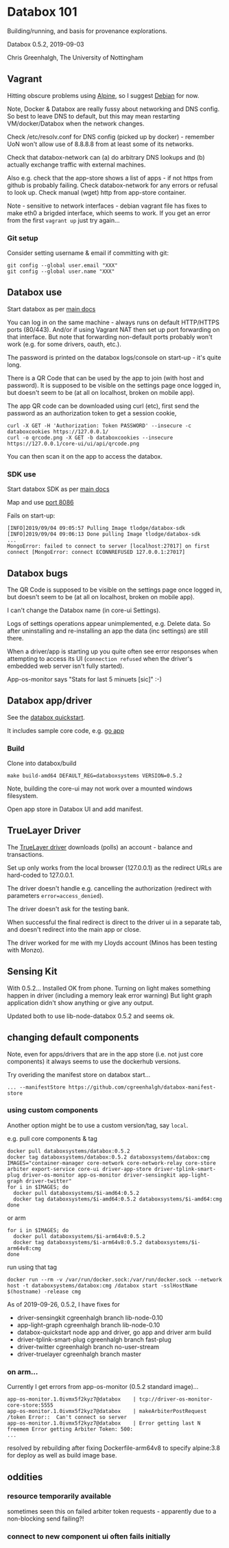 # Databox 101

Building/running, and basis for provenance explorations.

Databox 0.5.2, 2019-09-03

Chris Greenhalgh, The University of Nottingham

## Vagrant

Hitting obscure problems using [Alpine](alpine/README.md), 
so I suggest [Debian](debian/README.md) for now. 

Note, Docker & Databox are really fussy about networking and DNS config.
So best to leave DNS to default, but this may mean restarting VM/docker/Databox
when the network changes. 

Check /etc/resolv.conf for DNS config (picked up by docker) - 
remember UoN won't allow use of 8.8.8.8 from at least some of its networks.

Check that databox-network can (a) do arbitrary DNS lookups and 
(b) actually exchange traffic with external machines.

Also e.g. check that the app-store shows a list of apps - if not 
https from github is probably failing. Check databox-network for any errors
or refusal to look up. Check manual (wget) http from app-store container.

Note - sensitive to network interfaces - debian vagrant file has fixes to
make eth0 a brigded interface, which seems to work.
If you get an error from the first `vagrant up` just try again...

### Git setup

Consider setting username & email if committing with git:
```
git config --global user.email "XXX"
git config --global user.name "XXX"
```
## Databox use

Start databox as per [main docs](https://github.com/me-box/databox)

You can log in on the same machine - always runs on default HTTP/HTTPS ports (80/443).
And/or if using Vagrant NAT then set up port forwarding on that interface. 
But note that forwarding non-default ports probably won't work (e.g. for some drivers, 
oauth, etc.).

The password is printed on the databox logs/console on start-up - 
it's quite long.

There is a QR Code that can be used by the app to join (with host and password).
It is supposed to be visible on the settings page once logged in, but doesn't seem to
be (at all on localhost, broken on mobile app).

The app QR code can be downloaded using curl (etc),
first send the password as an authorization token to get a session cookie,
```
curl -X GET -H 'Authorization: Token PASSWORD' --insecure -c databoxcookies https://127.0.0.1/
curl -o qrcode.png -X GET -b databoxcookies --insecure https://127.0.0.1/core-ui/ui/api/qrcode.png
```

You can then scan it on the app to access the databox.

### SDK use

Start databox SDK as per [main docs](https://github.com/me-box/databox)

Map and use [port 8086](http://127.0.0.1:8086)

Fails on start-up:
```
[INFO]2019/09/04 09:05:57 Pulling Image tlodge/databox-sdk
[INFO]2019/09/04 09:06:13 Done pulling Image tlodge/databox-sdk
...
MongoError: failed to connect to server [localhost:27017] on first connect [MongoError: connect ECONNREFUSED 127.0.0.1:27017]
```

## Databox bugs

The QR Code is supposed to be visible on the settings page once logged in, but doesn't seem to
be (at all on localhost, broken on mobile app).

I can't change the Databox name (in core-ui Settings).

Logs of settings operations appear unimplemented, e.g. Delete data.
So after uninstalling and re-installing an app the data (inc settings) are still there.

When a driver/app is starting up you quite often see error responses when attempting
to access its UI (`connection refused` when the driver's embedded web server isn't fully started).

App-os-monitor says "Stats for last 5 minuets [sic]" :-)

## Databox app/driver

See the [databox quickstart](https://github.com/me-box/databox-quickstart/).

It includes sample core code, e.g. [go app](https://github.com/me-box/databox-quickstart/tree/0.5.2-dev/go/app)

### Build

Clone into databox/build

```
make build-amd64 DEFAULT_REG=databoxsystems VERSION=0.5.2
```
Note, building the core-ui may not work over a mounted windows filesystem.

Open app store in Databox UI and add manifest.

## TrueLayer Driver

The [TrueLayer driver]() downloads (polls) an account - balance and transactions.

Set up only works from the local browser (127.0.0.1) as the redirect URLs
are hard-coded to 127.0.0.1.

The driver doesn't handle e.g. cancelling the authorization 
(redirect with parameters `error=access_denied`).

The driver doesn't ask for the testing bank.

When successful the final redirect is direct to the driver ui in a separate 
tab, and doesn't redirect into the main app or close.

The driver worked for me with my Lloyds account (Minos has been testing with
Monzo).

## Sensing Kit

With 0.5.2...
Installed OK from phone.
Turning on light makes something happen in driver (including a memory leak error warning)
But light graph application didn't show anything or give any output.

Updated both to use lib-node-databox 0.5.2 and seems ok.

## changing default components

Note, even for apps/drivers that are in the app store (i.e. not just core components)
it always seems to use the dockerhub versions.

Try overiding the manifest store on databox start...
```
... --manifestStore https://github.com/cgreenhalgh/databox-manifest-store
```

### using custom components

Another option might be to use a custom version/tag, say `local`.

e.g. pull core components & tag
```
docker pull databoxsystems/databox:0.5.2
docker tag databoxsystems/databox:0.5.2 databoxsystems/databox:cmg
IMAGES="container-manager core-network core-network-relay core-store arbiter export-service core-ui driver-app-store driver-tplink-smart-plug driver-os-monitor app-os-monitor driver-sensingkit app-light-graph driver-twitter"
for i in $IMAGES; do 
  docker pull databoxsystems/$i-amd64:0.5.2
  docker tag databoxsystems/$i-amd64:0.5.2 databoxsystems/$i-amd64:cmg
done
```
or arm
```
for i in $IMAGES; do 
  docker pull databoxsystems/$i-arm64v8:0.5.2
  docker tag databoxsystems/$i-arm64v8:0.5.2 databoxsystems/$i-arm64v8:cmg
done
```

run using that tag
```
docker run --rm -v /var/run/docker.sock:/var/run/docker.sock --network host -t databoxsystems/databox:cmg /databox start -sslHostName $(hostname) -release cmg
```

As of 2019-09-26, 0.5.2, I have fixes for 
- driver-sensingkit cgreenhalgh branch lib-node-0.10
- app-light-graph cgreenhalgh branch lib-node-0.10
- databox-quickstart node app and driver, go app and driver arm build
- driver-tplink-smart-plug cgreenhalgh branch fast-plug
- driver-twitter cgreenhalgh branch no-user-stream
- driver-truelayer cgreenhalgh branch master

### on arm...

Currently I get errors from app-os-monitor (0.5.2 standard image)...
```
app-os-monitor.1.0ivmx5f2kyz7@databox    | tcp://driver-os-monitor-core-store:5555
app-os-monitor.1.0ivmx5f2kyz7@databox    | makeArbiterPostRequest /token Error::  Can't connect so server
app-os-monitor.1.0ivmx5f2kyz7@databox    | Error getting last N  freemem Error getting Arbiter Token: 500:
...
```
resolved by rebuilding after fixing Dockerfile-arm64v8 to specify alpine:3.8 
for deploy as well as build image base.

## oddities

### resource temporarily available

sometimes seen this on failed arbiter token requests - apparently
due to a non-blocking send failing?!

### connect to new component ui often fails initially

